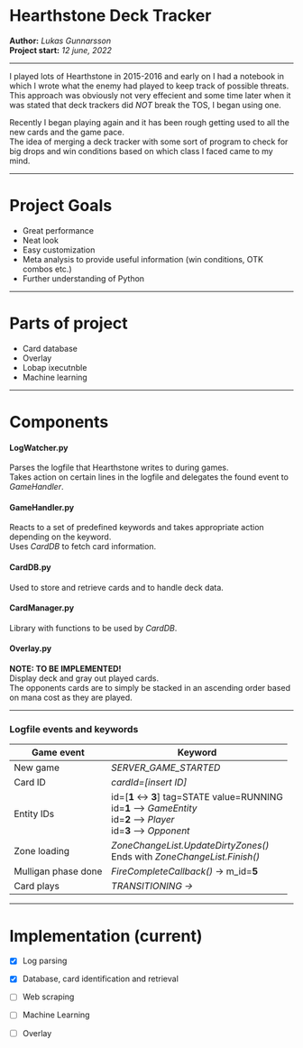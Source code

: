 # Hearthstone Deck Tracker 

**Author:** *Lukas Gunnarsson*<br>
**Project start:** *12 june, 2022*

---

I played lots of Hearthstone in 2015-2016 and early on I had a notebook in which I wrote what the enemy had played to keep track of possible threats.  
This approach was obviously not very effecient and some time later when it was stated that deck trackers did *NOT* break the TOS, I began using one.  
  
Recently I began playing again and it has been rough getting used to all the new cards and the game pace.  
The idea of merging a deck tracker with some sort of program to check for big drops and win conditions based on which class I faced came to my mind.  

---

# Project Goals
- Great performance
- Neat look
- Easy customization
- Meta analysis to provide useful information (win conditions, OTK combos etc.)
- Further understanding of Python

---

# Parts of project
- Card database
- Overlay
- Lobap ixecutnble
- Machine learning

---
# Components

#### LogWatcher.py
Parses the logfile that Hearthstone writes to during games.<br>
Takes action on certain lines in the logfile and delegates the found event to *GameHandler*.

#### GameHandler.py
Reacts to a set of predefined keywords and takes appropriate action depending on the keyword.<br>
Uses *CardDB* to fetch card information.

#### CardDB.py
Used to store and retrieve cards and to handle deck data. 

#### CardManager.py
Library with functions to be used by *CardDB*.

#### Overlay.py
**NOTE: TO BE IMPLEMENTED!**<br>
Display deck and gray out played cards. <br>
The opponents cards are to simply be stacked in an ascending order based on mana cost as they
are played. 


---


### Logfile events and keywords


| Game event  | Keyword             |
|-------------|---------------------|
| New game    | *SERVER_GAME_STARTED* |
| Card ID     | *cardId=[insert ID]*  |
| Entity IDs  | id=[**1** <-> **3**] tag=STATE value=RUNNING<br> id=**1** --> *GameEntity*<br> id=**2** --> *Player*<br> id=**3** --> *Opponent*  |
| Zone loading | *ZoneChangeList.UpdateDirtyZones()*<br> Ends with *ZoneChangeList.Finish()*|
| Mulligan phase done| *FireCompleteCallback()* -> m\_id=**5** |
| Card plays | *TRANSITIONING ->*

---

# Implementation (current)
- [x] Log parsing
- [x] Database, card identification and retrieval
- [ ] Web scraping
- [ ] Machine Learning
- [ ] Overlay


